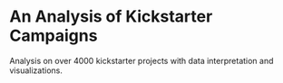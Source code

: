 # An Analysis of Kickstarter Campaigns

Analysis on over 4000 kickstarter projects with data interpretation and visualizations.
